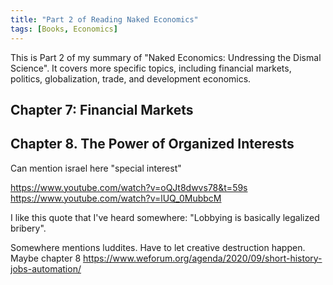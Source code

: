 ```yaml
---
title: "Part 2 of Reading Naked Economics"
tags: [Books, Economics]
---
```


This is Part 2 of my summary of "Naked Economics: Undressing the Dismal Science". It covers more specific topics, including financial markets, politics, globalization, trade, and development economics.



## Chapter 7: Financial Markets

## Chapter 8. The Power of Organized Interests


Can mention israel here "special interest"

https://www.youtube.com/watch?v=oQJt8dwvs78&t=59s
https://www.youtube.com/watch?v=lUQ_0MubbcM

I like this quote that I've heard somewhere: "Lobbying is basically legalized bribery".

Somewhere mentions luddites. Have to let creative destruction happen. Maybe chapter 8
https://www.weforum.org/agenda/2020/09/short-history-jobs-automation/





